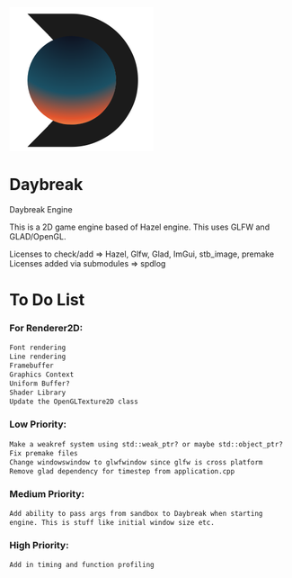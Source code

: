 ![DaybreakLogo](Resources/DaybreakLogo.png)
# Daybreak
Daybreak Engine

This is a 2D game engine based of Hazel engine. This uses GLFW and GLAD/OpenGL.


Licenses to check/add => Hazel, Glfw, Glad, ImGui, stb_image, premake
Licenses added via submodules => spdlog


# To Do List
### For Renderer2D:
    Font rendering
    Line rendering
    Framebuffer
    Graphics Context
    Uniform Buffer?
    Shader Library
    Update the OpenGLTexture2D class

### Low Priority:
    Make a weakref system using std::weak_ptr? or maybe std::object_ptr?
    Fix premake files
    Change windowswindow to glwfwindow since glfw is cross platform
    Remove glad dependency for timestep from application.cpp

### Medium Priority:
    Add ability to pass args from sandbox to Daybreak when starting engine. This is stuff like initial window size etc.

### High Priority:
    Add in timing and function profiling 